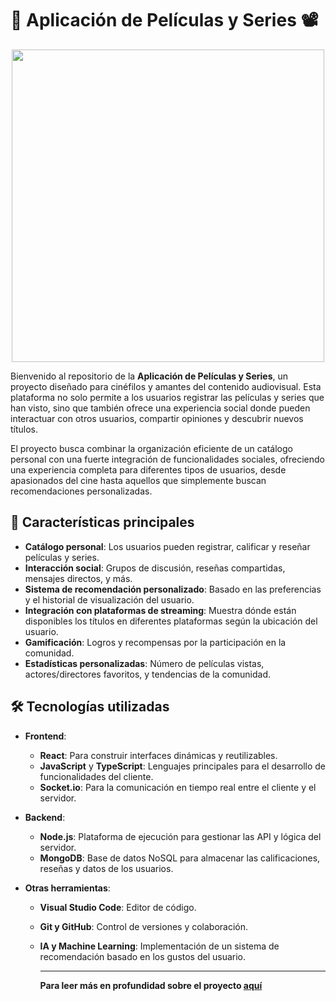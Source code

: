 

# 🎥 **Aplicación de Películas y Series** 📽️
<p align="center">
    <img width="500" height="500" src="https://static.wikia.nocookie.net/wiki-doblaje-espana/images/6/6b/Zape_Las_monstruosas_aventuras_de_Zipi_y_Zape.JPG/revision/latest?cb=20230919203108&path-prefix=es">
</p>

Bienvenido al repositorio de la **Aplicación de Películas y Series**, un proyecto diseñado para cinéfilos y amantes del contenido audiovisual. Esta plataforma no solo permite a los usuarios registrar las películas y series que han visto, sino que también ofrece una experiencia social donde pueden interactuar con otros usuarios, compartir opiniones y descubrir nuevos títulos. 

El proyecto busca combinar la organización eficiente de un catálogo personal con una fuerte integración de funcionalidades sociales, ofreciendo una experiencia completa para diferentes tipos de usuarios, desde apasionados del cine hasta aquellos que simplemente buscan recomendaciones personalizadas.

## 🚀 **Características principales**

- **Catálogo personal**: Los usuarios pueden registrar, calificar y reseñar películas y series.
- **Interacción social**: Grupos de discusión, reseñas compartidas, mensajes directos, y más.
- **Sistema de recomendación personalizado**: Basado en las preferencias y el historial de visualización del usuario.
- **Integración con plataformas de streaming**: Muestra dónde están disponibles los títulos en diferentes plataformas según la ubicación del usuario.
- **Gamificación**: Logros y recompensas por la participación en la comunidad.
- **Estadísticas personalizadas**: Número de películas vistas, actores/directores favoritos, y tendencias de la comunidad.

## 🛠️ **Tecnologías utilizadas**

- **Frontend**: 
  - **React**: Para construir interfaces dinámicas y reutilizables.
  - **JavaScript** y **TypeScript**: Lenguajes principales para el desarrollo de funcionalidades del cliente.
  - **Socket.io**: Para la comunicación en tiempo real entre el cliente y el servidor.

- **Backend**:
  - **Node.js**: Plataforma de ejecución para gestionar las API y lógica del servidor.
  - **MongoDB**: Base de datos NoSQL para almacenar las calificaciones, reseñas y datos de los usuarios.

- **Otras herramientas**:
  - **Visual Studio Code**: Editor de código.
  - **Git y GitHub**: Control de versiones y colaboración.
  - **IA y Machine Learning**: Implementación de un sistema de recomendación basado en los gustos del usuario.
 
    ---
 
    **Para leer más en profundidad sobre el proyecto [aquí](https://github.com/Llavesuke/proyecto1-dwec-Pablo/blob/master/propuesta.md)**
